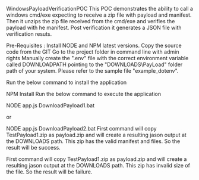 WindowsPayloadVerificationPOC
This POC demonstrates the ability to call a windows cmd/exe expecting to receive a zip file with payload and manifest. Then it unzips the zip file received from the cmd/exe and verifies the payload with he manifest. Post verification it generates a JSON file with verification resuts.

Pre-Requisites : Install NODE and NPM latest versions. Copy the source code from the GIT Go to the project folder in command line with admin rights Manually create the ".env" file with the correct environment variable called DOWNLOADPATH pointing to the "DOWNLOADS\PayLoad" folder path of your system. Please refer to the sample file "example_dotenv".

Run the below command to install the application

NPM Install
Run the below command to execute the application

NODE app.js DownloadPayload1.bat

or

NODE app.js DownloadPayload2.bat
First command will copy TestPayload1.zip as payload.zip and will create a resulting jason output at the DOWNLOADS path. This zip has the valid manifest and files. So the result will be success.

First command will copy TestPayload1.zip as payload.zip and will create a resulting jason output at the DOWNLOADS path. This zip has invalid size of the file. So the result will be failure.
